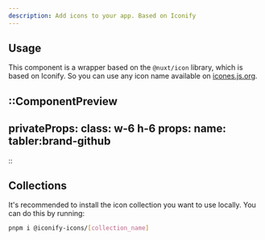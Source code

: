 ```yaml
---
description: Add icons to your app. Based on Iconify
---
```


## Usage

This component is a wrapper based on the `@nuxt/icon` library, which is based on Iconify. So you can use any icon name available on [icones.js.org](https://icones.js.org/).

::ComponentPreview
---
privateProps:
  class: w-6 h-6
props:
  name: tabler:brand-github
---
::

## Collections

It's recommended to install the icon collection you want to use locally. You can do this by running:

```bash [Terminal]
pnpm i @iconify-icons/[collection_name]
```
